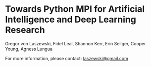 # Towards Python MPI for Artificial Intelligence and Deep Learning Research 

Gregor von Laszewski, Fidel Leal, Shannon Kerr, Erin Seliger, Cooper Young, Agness Lungua

For more information, please contact: <laszewski@gmail.com>

